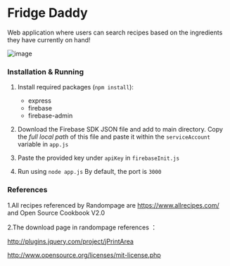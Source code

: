 # Fridge Daddy
Web application where users can search recipes based on the ingredients they have currently on hand!

![image](https://user-images.githubusercontent.com/62215188/143964489-e4978dea-171d-4997-ba04-2728c1a4dea9.png)

### Installation & Running

1. Install required packages (`npm install`):
	* express
	* firebase
	* firebase-admin
	
2. Download the Firebase SDK JSON file and add to main directory. Copy the *full local path* of this file and paste it within the `serviceAccount` variable in `app.js`

3. Paste the provided key under `apiKey` in `firebaseInit.js`  

4. Run using `node app.js` By default, the port is `3000`


### References 

1.All recipes referenced by Randompage are https://www.allrecipes.com/ and Open Source Cookbook V2.0

2.The download page in randompage references ：

http://plugins.jquery.com/project/jPrintArea

http://www.opensource.org/licenses/mit-license.php


